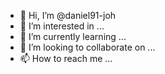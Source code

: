 - 👋 Hi, I’m @daniel91-joh
- 👀 I’m interested in ...
- 🌱 I’m currently learning ...
- 💞️ I’m looking to collaborate on ...
- 📫 How to reach me ...

<!---
daniel91-joh/daniel91-joh is a ✨ special ✨ repository because its `README.md` (this file) appears on your GitHub profile.
You can click the Preview link to take a look at your changes.
--->
